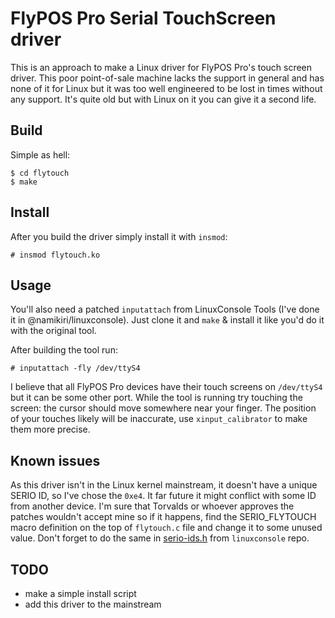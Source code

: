 # FlyPOS Pro Serial TouchScreen driver
This is an approach to make a Linux driver for FlyPOS Pro's touch screen driver. This poor point-of-sale machine lacks the support in general and has none of it for Linux but it was too well engineered to be lost in times without any support. It's quite old but with Linux on it you can give it a second life.

## Build
Simple as hell:

```
$ cd flytouch
$ make
```

## Install
After you build the driver simply install it with `insmod`:
```
# insmod flytouch.ko
```

## Usage
You'll also need a patched `inputattach` from LinuxConsole Tools (I've done it in @namikiri/linuxconsole). Just clone it and `make` & install it like you'd do it with the original tool.

After building the tool run:

```
# inputattach -fly /dev/ttyS4
```

I believe that all FlyPOS Pro devices have their touch screens on `/dev/ttyS4` but it can be some other port. While the tool is running try touching the screen: the cursor should move somewhere near your finger. The position of your touches likely will be inaccurate, use `xinput_calibrator` to make them more precise.

## Known issues
As this driver isn't in the Linux kernel mainstream, it doesn't have a unique SERIO ID, so I've chose the `0xe4`. It far future it might conflict with some ID from another device. I'm sure that Torvalds or whoever approves the patches wouldn't accept mine so if it happens, find the SERIO_FLYTOUCH macro definition on the top of `flytouch.c` file and change it to some unused value. Don't forget to do the same in [serio-ids.h](namikiri/linuxconsole/utils/serio-ids.h) from `linuxconsole` repo.

## TODO
- make a simple install script
- add this driver to the mainstream